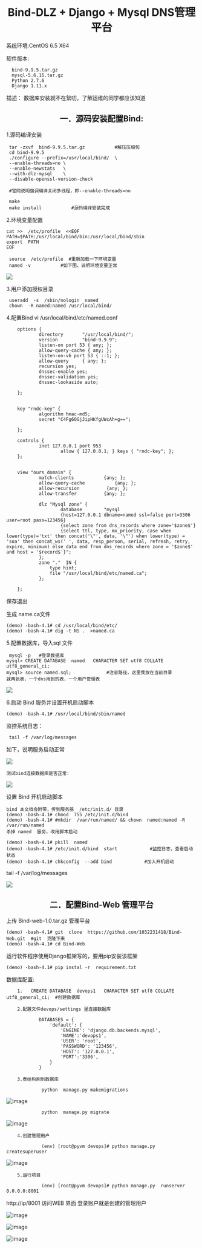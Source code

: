 

<h1 align = "center">Bind-DLZ + Django   + Mysql  DNS管理平台 </h1>

系统环境:CentOS 6.5 X64

软件版本: 

      bind-9.9.5.tar.gz  
      mysql-5.6.16.tar.gz
	  Python 2.7.6 
	  Django 1.11.x
描述： 
数据库安装就不在絮叨，了解运维的同学都应该知道

<h2 align = "center">一．源码安装配置Bind: </h2>

1.源码编译安装

	 tar -zxvf  bind-9.9.5.tar.gz           #解压压缩包
	 cd bind-9.9.5
	 ./configure --prefix=/usr/local/bind/  \
	 --enable-threads=no \
	 --enable-newstats   \
	 --with-dlz-mysql    \
	 --disable-openssl-version-check
	 
     #官网说明强调编译关闭多线程，即--enable-threads=no
	 
     make
	 make install           #源码编译安装完成

 
2.环境变量配置

	cat >>  /etc/profile  <<EOF 
	PATH=$PATH:/usr/local/bind/bin:/usr/local/bind/sbin
	export  PATH
	EOF

	 source  /etc/profile  #重新加载一下环境变量
	 named -v           #如下图，说明环境变量正常


	 
![](https://github.com/1032231418/doc/blob/master/images/1.png?raw=true)


3.用户添加授权目录

	 useradd  -s  /sbin/nologin  named
	 chown  -R named:named /usr/local/bind/





4.配置Bind
 vi /usr/local/bind/etc/named.conf

		options {
				directory       "/usr/local/bind/";
				version         "bind-9.9.9";
				listen-on port 53 { any; };
				allow-query-cache { any; };
				listen-on-v6 port 53 { ::1; };
				allow-query     { any; };
				recursion yes;    
				dnssec-enable yes;
				dnssec-validation yes;
				dnssec-lookaside auto;

		};
		 
		 
		key "rndc-key" {
				algorithm hmac-md5;
				secret "C4Fg6OGjJipHKfgUWcAh+g==";

		};
		 
		controls {
				inet 127.0.0.1 port 953
						allow { 127.0.0.1; } keys { "rndc-key"; };
		};
		 
		 
		view "ours_domain" {
				match-clients           {any; };
				allow-query-cache           {any; };
				allow-recursion          {any; };
				allow-transfer          {any; };
		 
				dlz "Mysql zone" {
						database        "mysql
						{host=127.0.0.1 dbname=named ssl=false port=3306 user=root pass=123456}
						{select zone from dns_records where zone='$zone$'}
						{select ttl, type, mx_priority, case when lower(type)='txt' then concat('\"', data, '\"') when lower(type) = 'soa' then concat_ws(' ', data, resp_person, serial, refresh, retry, expire, minimum) else data end from dns_records where zone = '$zone$' and host = '$record$'}"; 
				};
				zone "."  IN {
					type hint;
					file "/usr/local/bind/etc/named.ca";
				};
		 
		};

保存退出

生成 name.ca文件

	(demo) -bash-4.1# cd /usr/local/bind/etc/
	(demo) -bash-4.1# dig -t NS .  >named.ca

5.配置数据库，导入sql 文件

	 mysql -p   #登录数据库
	mysql> CREATE DATABASE  named   CHARACTER SET utf8 COLLATE utf8_general_ci; 
	mysql> source named.sql;             #注意路径，这里我放在当前目录
	就两张表，一个dns用到的表，一个用户管理表

![](https://github.com/1032231418/doc/blob/master/images/2.png?raw=true)


6.启动  Bind 服务并设置开机启动脚本

    (demo) -bash-4.1# /usr/local/bind/sbin/named

监控系统日志：

	 tail -f /var/log/messages
	 
如下，说明服务启动正常

![](https://github.com/1032231418/doc/blob/master/images/3.png?raw=true)

	测试bind连接数据库是否正常:

![](https://github.com/1032231418/doc/blob/master/images/4.png?raw=true)


设置 Bind  开机启动脚本

	bind 本文档会附带，传到服务器  /etc/init.d/ 目录
	(demo) -bash-4.1# chmod  755 /etc/init.d/bind 
	(demo) -bash-4.1# #mkdir  /var/run/named/ && chown  named:named -R /var/run/named 
	杀掉 named  服务，改用脚本启动

	(demo) -bash-4.1# pkill  named
	(demo) -bash-4.1# /etc/init.d/bind  start            #监控日志，查看启动状态
	(demo) -bash-4.1# chkconfig  --add bind            #加入开机启动
 tail -f /var/log/messages

![](https://github.com/1032231418/doc/blob/master/images/5.png?raw=true)

<h2 align = "center">二．配置Bind-Web 管理平台 </h2>

上传 Bind-web-1.0.tar.gz 管理平台

	(demo) -bash-4.1# git  clone  https://github.com/1032231418/Bind-Web.git  #git  克隆下来
	(demo) -bash-4.1# cd Bind-Web
	
运行软件程序使用Django框架写的，要用pip安装该框架

	(demo) -bash-4.1# pip instal -r  requirement.txt


数据库配置:   

        1.   CREATE DATABASE  devops1   CHARACTER SET utf8 COLLATE utf8_general_ci;  #创建数据库
		
        2.配置文件devops/settings 里连接数据库
		
				DATABASES = {
					'default': {
						'ENGINE': 'django.db.backends.mysql',
						'NAME':'devops1',
						'USER': 'root',
						'PASSWORD': '123456',
						'HOST': '127.0.0.1',
						'PORT':'3306',
					}
				}
				
        3.表结构刷到数据库

				 python  manage.py makemigrations
				 

![image](https://github.com/1032231418/PYVM/blob/master/bind-web-images/makemigrations.png)	
				 
				 python  manage.py migrate		
				 
![image](https://github.com/1032231418/PYVM/blob/master/bind-web-images/migrate.png)				 			 
				 
        4.创建管理用户
		
				 (env) [root@pyvm devops]# python manage.py  createsuperuser  
				 
![image](https://github.com/1032231418/PYVM/blob/master/bind-web-images/createuser.png)				 
				 

        5.运行项目
		
				 (env) [root@pyvm devops]# python manage.py  runserver 0.0.0.0:8001




http://ip/8001  访问WEB 界面 登录账户就是创建的管理用户


![image](https://github.com/1032231418/PYVM/blob/master/bind-web-images/login.png)	

				 
![image](https://github.com/1032231418/PYVM/blob/master/bind-web-images/userlist.png)
	
				 
![image](https://github.com/1032231418/PYVM/blob/master/bind-web-images/namelist.png)	



